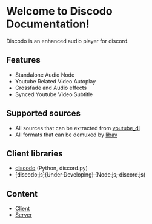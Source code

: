 # Welcome to Discodo Documentation!

Discodo is an enhanced audio player for discord.

## Features
- Standalone Audio Node
- Youtube Related Video Autoplay
- Crossfade and Audio effects
- Synced Youtube Video Subtitle

## Supported sources

+ All sources that can be extracted from [youtube_dl](https://github.com/ytdl-org/youtube-dl)
+ All formats that can be demuxed by [libav](https://libav.org/)

## Client libraries

* [discodo](https://github.com/kijk2869/discodo) (Python, discord.py)
* ~~[discodo.js](Under Developing) (Node.js, discord.js)~~

## Content

- [Client](./client)
- [Server](./server)

